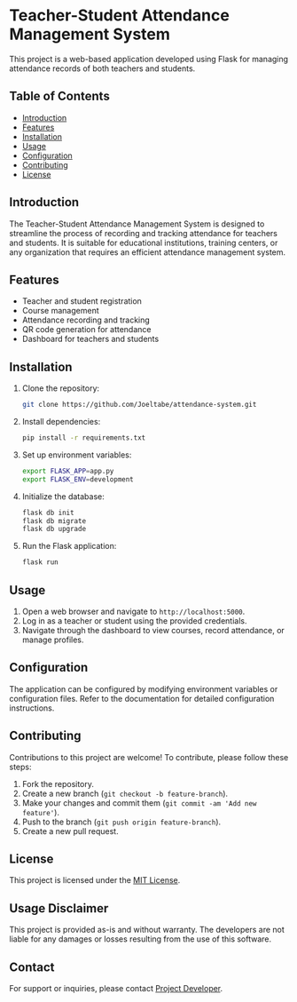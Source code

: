 # Teacher-Student Attendance Management System

This project is a web-based application developed using Flask for managing attendance records of both teachers and students.

## Table of Contents

- [Introduction](#introduction)
- [Features](#features)
- [Installation](#installation)
- [Usage](#usage)
- [Configuration](#configuration)
- [Contributing](#contributing)
- [License](#license)

## Introduction

The Teacher-Student Attendance Management System is designed to streamline the process of recording and tracking attendance for teachers and students. It is suitable for educational institutions, training centers, or any organization that requires an efficient attendance management system.

## Features

- Teacher and student registration
- Course management
- Attendance recording and tracking
- QR code generation for attendance
- Dashboard for teachers and students

## Installation

1. Clone the repository:
   ```bash
   git clone https://github.com/Joeltabe/attendance-system.git
   ```

2. Install dependencies:
   ```bash
   pip install -r requirements.txt
   ```

3. Set up environment variables:
   ```bash
   export FLASK_APP=app.py
   export FLASK_ENV=development
   ```

4. Initialize the database:
   ```bash
   flask db init
   flask db migrate
   flask db upgrade
   ```

5. Run the Flask application:
   ```bash
   flask run
   ```

## Usage

1. Open a web browser and navigate to `http://localhost:5000`.
2. Log in as a teacher or student using the provided credentials.
3. Navigate through the dashboard to view courses, record attendance, or manage profiles.

## Configuration

The application can be configured by modifying environment variables or configuration files. Refer to the documentation for detailed configuration instructions.

## Contributing

Contributions to this project are welcome! To contribute, please follow these steps:

1. Fork the repository.
2. Create a new branch (`git checkout -b feature-branch`).
3. Make your changes and commit them (`git commit -am 'Add new feature'`).
4. Push to the branch (`git push origin feature-branch`).
5. Create a new pull request.

## License

This project is licensed under the [MIT License](LICENSE).

## Usage Disclaimer

This project is provided as-is and without warranty. The developers are not liable for any damages or losses resulting from the use of this software.


## Contact

For support or inquiries, please contact [Project Developer](mailto:joeltabe3@example.com).
